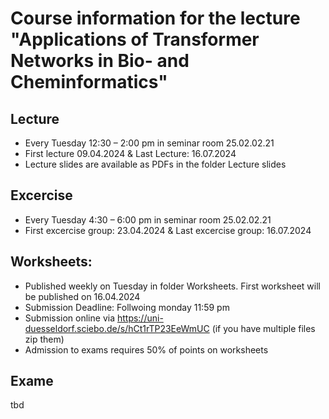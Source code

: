 # Course information for the lecture "Applications of Transformer Networks in Bio- and Cheminformatics"
 
## Lecture
- Every Tuesday 12:30 – 2:00 pm in seminar room 25.02.02.21
- First lecture 09.04.2024 & Last Lecture: 16.07.2024
- Lecture slides are available as PDFs in the folder Lecture slides

## Excercise
- Every Tuesday 4:30 – 6:00 pm in seminar room 25.02.02.21
- First excercise group: 23.04.2024 & Last excercise group: 16.07.2024

## Worksheets:
- Published weekly on Tuesday in folder Worksheets. First worksheet will be published on 16.04.2024
- Submission Deadline: Follwoing monday 11:59 pm
- Submission online via https://uni-duesseldorf.sciebo.de/s/hCt1rTP23EeWmUC (if you have multiple files zip them)
- Admission to exams requires 50% of points on worksheets

## Exame
tbd





